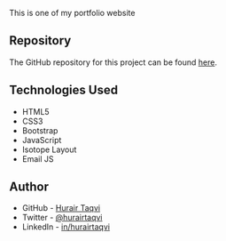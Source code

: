 This is one of my portfolio website

## Repository
The GitHub repository for this project can be found [here](https://github.com/hurairtaqvi/personalwebsitewithportfolio).

## Technologies Used
- HTML5
- CSS3
- Bootstrap
- JavaScript
- Isotope Layout
- Email JS


## Author
- GitHub - [Hurair Taqvi](https://www.github.com/hurairtaqvi)
- Twitter - [@hurairtaqvi](https://www.twitter.com/hurairtaqvi)
- LinkedIn - [in/hurairtaqvi](https://www.linkedin.com/in/hurairtaqvi/)